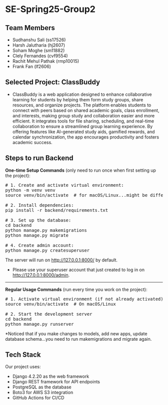 # SE-Spring25-Group2

## Team Members
- Sudhanshu Sali (ss17526)
- Harsh Jalutharia (hj2607)
- Soham Moghe (sm11882)
- Clely Fernandes (cvf9554)
- Rachit Mehul Pathak (rmp10015)
- Frank Fan (lf2606)

## Selected Project: ClassBuddy

- ClassBuddy is a web application designed to enhance collaborative learning for students by helping them form study groups, share resources, and organize projects. The platform enables students to connect with peers based on shared academic goals, class enrollment, and interests, making group study and collaboration easier and more efficient. It integrates tools for file sharing, scheduling, and real-time collaboration to ensure a streamlined group learning experience. By offering features like AI-generated study aids, gamified rewards, and calendar synchronization, the app encourages productivity and fosters academic success.

## Steps to run Backend
**One-time Setup Commands** (only need to run once when first setting up the project):

<pre># 1. Create and activate virtual environment:
python -m venv venv
source venv/bin/activate  # for macOS/Linux...might be different for windowns

# 2. Install dependencies:
pip install -r backend/requirements.txt

# 3. Set up the database:
cd backend
python manage.py makemigrations
python manage.py migrate

# 4. Create admin account:
python manage.py createsuperuser 
</pre>

The server will run on http://127.0.0.1:8000/ by default.
- Please use your superuser account that just created to log in on http://127.0.0.1:8000/admin.

---

**Regular Usage Commands** (run every time you work on the project):
<pre># 1. Activate virtual environment (if not already activated)
source venv/bin/activate  # On macOS/Linux

# 2. Start the development server
cd backend
python manage.py runserver
</pre>

*Noticed that if you make changes to models, add new apps, update database schema...you need to run makemigrations and migrate again.


## Tech Stack
Our project uses:
- Django 4.2.20 as the web framework
- Django REST framework for API endpoints
- PostgreSQL as the database
- Boto3 for AWS S3 integration
- GitHub Actions for CI/CD
  
